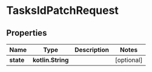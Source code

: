 
# TasksIdPatchRequest

## Properties
Name | Type | Description | Notes
------------ | ------------- | ------------- | -------------
**state** | **kotlin.String** |  |  [optional]



